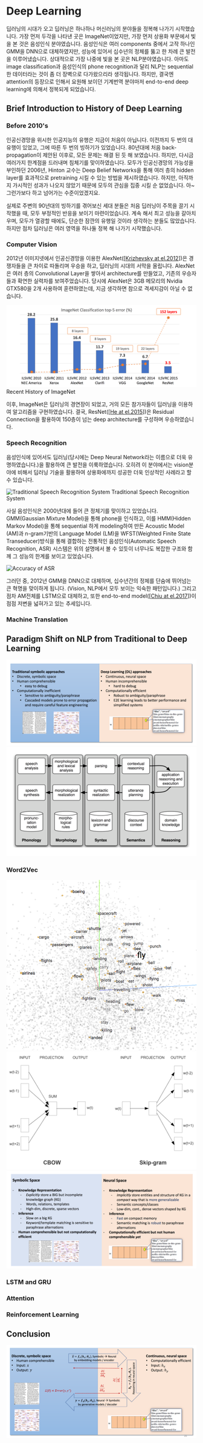 # Deep Learning

딥러닝의 시대가 오고 딥러닝은 하나하나 머신러닝의 분야들을 정복해 나가기 시작했습니다. 가장 먼저 두각을 나타낸 곳은 ImageNet이었지만, 가장 먼저 상용화 부문에서 빛을 본 것은 음성인식 분야였습니다. 음성인식은 여러 components 중에서 고작 하나인 GMM을 DNN으로 대체하였지만, 성능에 있어서 십수년의 정체를 뚫고 한 차례 큰 발전을 이루어냈습니다. 상대적으로 가장 나중에 빛을 본 곳은 NLP분야였습니다. 아마도 image classification과 음성인식의 phone recognition과 달리 NLP는 sequential한 데이터라는 것이 좀 더 장벽으로 다가왔으리라 생각됩니다. 하지만, 결국엔 attention의 등장으로 인해서 요원해 보이던 기계번역 분야마저 end-to-end deep learning에 의해서 정복되게 되었습니다.

## Brief Introduction to History of Deep Learning

### Before 2010's

인공신경망을 위시한 인공지능의 유행은 지금이 처음이 아닙니다. 이전까지 두 번의 대유행이 있었고, 그에 따른 두 번의 빙하기가 있었습니다. 80년대에 처음 back-propagation이 제안된 이후로, 모든 문제는 해결 된 듯 해 보였습니다. 하지만, 다시금 여러가지 한계점을 드러내며 침체기를 맞이하였습니다. 모두가 인공신경망의 가능성을 부인하던 2006년, Hinton 교수는 Deep Belief Networks을 통해 여러 층의 hidden layer를 효과적으로 pretraining 시킬 수 있는 방법을 제시하였습니다. 하지만, 아직까지 가시적인 성과가 나오지 않았기 때문에 모두의 관심을 집중 시킬 순 없었습니다. 아~ 그런가보다 하고 넘어가는 수준이었겠지요.

실제로 주변의 90년대의 빙하기를 겪어보신 세대 분들은 처음 딥러닝이 주목을 끌기 시작했을 때, 모두 부정적인 반응을 보이기 마련이었습니다. 계속 해서 최고 성능을 갈아치우며, 모두가 열광할 때에도, 단순한 잠깐의 유행일 것이라 생각하는 분들도 많았습니다. 하지만 점차 딥러닝은 여러 영역을 하나둘 정복 해 나가기 시작했습니다.

### Computer Vision

2012년 이미지넷에서 인공신경망을 이용한 AlexNet\(\[[Krizhevsky at el.2012](https://www.cs.toronto.edu/~kriz/imagenet_classification_with_deep_convolutional.pdf)\]\)은 경쟁자들을 큰 차이로 따돌리며 우승을 하고, 딥러닝의 시대의 서막을 올립니다. AlexNet은 여러 층의 Convolutional Layer을 쌓아서 architecture를 만들었고, 기존의 우승자들과 확연한 실력차를 보여주었습니다. 당시에 AlexNet은 3GB 메모리의 Nvidia GTX580을 2개 사용하여 훈련하였는데, 지금 생각하면 참으로 격세지감이 아닐 수 없습니다.

![Recent History of ImageNet](/assets/intro-imagenet.png)
Recent History of ImageNet

이후, ImageNet은 딥러닝의 경연장이 되었고, 거의 모든 참가자들이 딥러닝을 이용하여 알고리즘을 구현하였습니다. 결국, ResNet([[He at el.2015](https://arxiv.org/pdf/1512.03385.pdf)])은 Residual Connection을 활용하여 150층이 넘는 deep architecture를 구성하며 우승하였습니다.

### Speech Recognition

음성인식에 있어서도 딥러닝(당시에는 Deep Neural Network라는 이름으로 더욱 유명하였습니다.)을 활용하여 큰 발전을 이룩하였습니다. 오히려 이 분야에서는 vision분야에 비해서 딥러닝 기술을 활용하여 상용화에까지 성공한 더욱 인상적인 사례라고 할 수 있습니다.

![Traditional Speech Recognition System](https://www.esat.kuleuven.be/psi/spraak/demo/Recog/lvr_scheme.gif)
Traditional Speech Recognition System

사실 음성인식은 2000년대에 들어 큰 정체기를 맞이하고 있었습니다. GMM(Gaussian Mixture Model)을 통해 phone을 인식하고, 이를 HMM(Hidden Markov Model)을 통해 sequential 하게 modeling하여 만든 Acoustic Model (AM)과 n-gram기반의 Language Model (LM)을 WFST(Weighted Finite State Transeducer)방식을 통해 결합하는 전통적인 음성인식(Automatic Speech Recognition, ASR) 시스템은 위의 설명에서 볼 수 있듯이 너무나도 복잡한 구조와 함께 그 성능의 한계를 보이고 있었습니다.

![Accuracy of ASR](https://media.licdn.com/mpr/mpr/AAEAAQAAAAAAAAlTAAAAJDc0OTI3MzkyLTI2MTktNGE2Ni04MmI1LTJkODZhYjdlZWM1MQ.png)

그러던 중, 2012년 GMM을 DNN으로 대체하며, 십수년간의 정체를 단숨에 뛰어넘는 큰 혁명을 맞이하게 됩니다. (Vision, NLP에서 모두 보이는 익숙한 패턴입니다.) 그리고 점차 AM전체를 LSTM으로 대체하고, 또한 end-to-end model([[Chiu at el.2017](https://arxiv.org/pdf/1712.01769.pdf)])이 점점 저변을 넓혀가고 있는 추세입니다.

### Machine Translation

## Paradigm Shift on NLP from Traditional to Deep Learning

![](/assets/intro-paradigm-shift.png)![](/assets/intro-traditional-nlp.png)

### Word2Vec

![](/assets/intro-word-embedding.png)![](/assets/intro-word2vec.png)![](/assets/intro-nlp-symbolic-vs-neural.png)

### LSTM and GRU

### Attention

### Reinforcement Learning

## Conclusion

![](/assets/intro-end-2-end-nlp-deep-learning.png)

